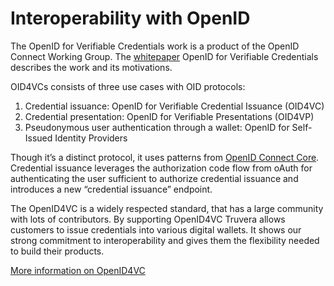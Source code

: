 # Interoperability with OpenID

The OpenID for Verifiable Credentials work is a product of the OpenID Connect Working Group. The [whitepaper](https://openid.net/wordpress-content/uploads/2022/06/OIDF-Whitepaper_OpenID-for-Verifiable-Credentials-V2_2022-06-23.pdf) OpenID for Verifiable Credentials describes the work and its motivations.

OID4VCs consists of three use cases with OID protocols:

1. Credential issuance: OpenID for Verifiable Credential Issuance (OID4VC)
2. Credential presentation: OpenID for Verifiable Presentations (OID4VP)
3. Pseudonymous user authentication through a wallet: OpenID for Self-Issued Identity Providers

Though it’s a distinct protocol, it uses patterns from [OpenID Connect Core](https://openid.net/specs/openid-connect-core-1_0-final.html). Credential issuance leverages the authorization code flow from oAuth for authenticating the user sufficient to authorize credential issuance and introduces a new “credential issuance” endpoint.&#x20;

The OpenID4VC is a widely respected standard, that has a large community with lots of contributors. By supporting OpenID4VC Truvera allows customers to issue credentials into various digital wallets. It shows our strong commitment to interoperability and gives them the flexibility needed to build their products.

[More information on OpenID4VC ](https://openid.net/specs/openid-4-verifiable-credential-issuance-1_0.html)
